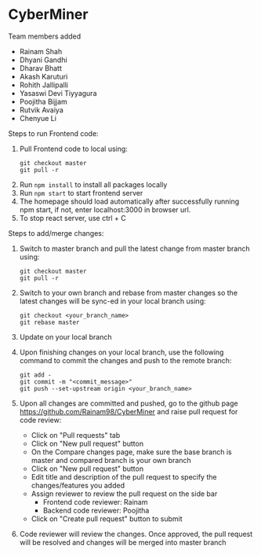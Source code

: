 # CyberMiner
Team members added 
 - Rainam Shah
 - Dhyani Gandhi
 - Dharav Bhatt
 - Akash Karuturi
 - Rohith Jallipalli
 - Yasaswi Devi Tiyyagura
 - Poojitha Bijjam
 - Rutvik Avaiya
 - Chenyue Li


Steps to run Frontend code:
1. Pull Frontend code to local using:
    ```
    git checkout master
    git pull -r
    ```
2. Run `npm install` to install all packages locally
3. Run `npm start` to start frontend server
4. The homepage should load automatically after successfully running npm start, if not, enter localhost:3000 in browser url.
5. To stop react server, use ctrl + C

Steps to add/merge changes:
1. Switch to master branch and pull the latest change from master branch using:
    ```
    git checkout master
    git pull -r
    ```
2. Switch to your own branch and rebase from master changes so the latest changes will be sync-ed in your local branch using:
    ```
    git checkout <your_branch_name>
    git rebase master
    ```
3. Update on your local branch
4. Upon finishing changes on your local branch, use the following command to commit the changes and push to the remote branch:
    ```
    git add -
    git commit -m "<commit_message>"
    git push --set-upstream origin <your_branch_name>
    ```

5. Upon all changes are committed and pushed, go to the github page https://github.com/Rainam98/CyberMiner and raise pull request for code review:
    - Click on "Pull requests" tab
    - Click on "New pull request" button
    - On the Compare changes page, make sure the base branch is master and compared branch is your own branch
    - Click on "New pull request" button
    - Edit title and description of the pull request to specify the changes/features you added
    - Assign reviewer to review the pull request on the side bar
        - Frontend code reviewer: Rainam
        - Backend code reviewer: Poojitha
    - Click on "Create pull request" button to submit
6. Code reviewer will review the changes. Once approved, the pull request will be resolved and changes will be merged into master branch
